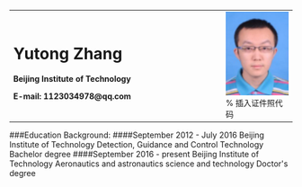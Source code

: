 <table border="0">
  <tr>
    <td width="75%">
      <h1>Yutong Zhang</h1>
      <p><b>Beijing Institute of Technology</b></p>
      <p><b>E-mail: 1123034978@qq.com </b></p>
    </td>
    <td width="25%">
      <img src="/照片.png" width="100%">      % 插入证件照代码
    </td>
  </tr>
</table>

###Education Background: 
####September 2012 - July 2016    Beijing Institute of Technology    Detection, Guidance and Control Technology           Bachelor degree 
####September 2016 - present      Beijing Institute of Technology    Aeronautics and astronautics science and technology  Doctor's degree


